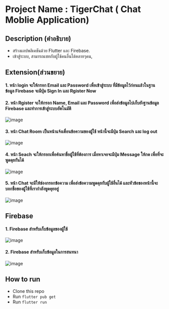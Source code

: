 # Project Name : TigerChat ( Chat Moblie Application) 

## Description (คำอธิบาย)
* สร้างแอปพลิเคชันด้วย Flutter และ Firebase.
* เข้าสู่ระบบ, สามารถแชทกับผู้ใช้คนอื่นได้หลายๆคน,

## Extension(ส่วนขยาย)
#### 1. หน้า login จะให้กรอก Email และ Password เพื่อเข้าสู่ระบบ ที่มีข้อมูลไว้ก่อนแล้วในฐานข้อมูล Firebase จะมีปุ่ม Sign In และ Rgister Now



#### 2. หน้า Rgister จะให้กรอก Name, Email และ Password เพื่อส่งข้อมูลไปเก็บยังฐานข้อมูล Firebase และทำการเข้าสู่ระบบอัตโนมัติ 
![image](https://www.img.in.th/images/83fddb994160581e508b4c9a01a94895.jpg)


#### 3. หน้า Chat Room เป็นหน้าแจ้งเตื่อนข้อความของผู้ใช้ หน้านี้จะมีปุ่ม Search และ log out
![image](https://www.img.in.th/images/ce604a8c08c00715a213b997d595c519.jpg)

 
#### 4. หน้า Seach จะให้กรอกเพื่อค้นหาชื่อผู้ใช้ที่ต้องการ เมื่อหาเจอจะมีปุ่ม Message ให้กด เพื่อที่จะพูดคุยกันได้
![image](https://www.img.in.th/images/545a9ed1d7851328e24370dc90f62628.jpg) 
 
 
#### 5. หน้า Chat จะมีให้ช่องกรอกข้อความ เพื่อส่งข้อความพูดคุยกับผู้ใช้อื่นได้ และหัวข้อของหน้านี้จะบอกชื่อของผู้ใช้ที่เรากำลังพูดคุยอยู่
![image](https://www.img.in.th/images/be1a50ff6455c69d3309b73d3e205197.jpg)



## Firebase 
 #### 1. Firebase สำหรับเก็บข้อมูลของผู้ใช้
 
![image](https://www.img.in.th/images/ef97c3f7c5dec37b889cff4e3f454549.jpg)


#### 2. Firebase สำหรับเก็บข้อมูลในการสนทนา

![image](https://www.img.in.th/images/6c3fb0df5c81ac6a7afc803c73f40944.jpg)


## How to run
* Clone this repo
* Run `flutter pub get`
* Run `flutter run` 

